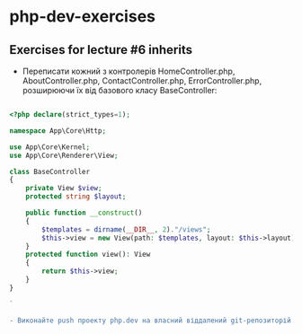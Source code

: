 # php-dev-exercises

## Exercises for lecture #6 inherits

- Переписати кожний з контролерів HomeController.php, AboutController.php, ContactController.php, ErrorController.php, розширюючи їх від базового класу BaseController:

```php

<?php declare(strict_types=1);

namespace App\Core\Http;

use App\Core\Kernel;
use App\Core\Renderer\View;

class BaseController
{
    private View $view;
    protected string $layout;

    public function __construct() 
    {
        $templates = dirname(__DIR__, 2)."/views";
        $this->view = new View(path: $templates, layout: $this->layout);
    }
    protected function view(): View
    {
        return $this->view;
    }
}

`

- Виконайте push проекту php.dev на власний віддалений git-репозиторій 
